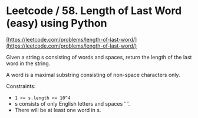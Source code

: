 # Leetcode / 58. Length of Last Word (easy) using Python

[https://leetcode.com/problems/length-of-last-word/](https://leetcode.com/problems/length-of-last-word/)

Given a string s consisting of words and spaces, return the length of the last word in the string.

A word is a maximal substring consisting of non-space characters only.

Constraints:

- `1 <= s.length <= 10^4`
- s consists of only English letters and spaces ' '.
- There will be at least one word in s.

